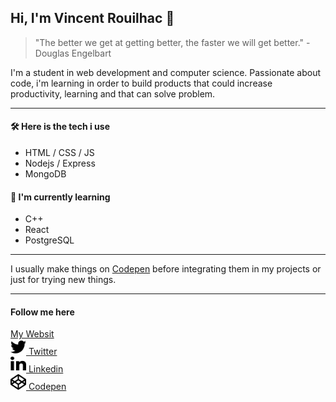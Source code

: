 <!--[![Vincent's Header](https://github.com/Vincent-Projects/Vincent-Projects/blob/main/assets/<BANNER.PNG>)](wwww.vincentrouilhac.com)
// TODO : make a banner with PS
-->

## Hi, I'm Vincent Rouilhac :slightly_smiling_face:

> "The better we get at getting better, the faster we will get better." - Douglas Engelbart

I'm a student in web development and computer science. Passionate about code, i'm learning in order to build products that could increase productivity, learning and that can solve problem.

---

#### :hammer_and_wrench: Here is the tech i use

-   HTML / CSS / JS
-   Nodejs / Express
-   MongoDB

#### :brain: I'm currently learning

-   C++
-   React
-   PostgreSQL

---

I usually make things on [Codepen](https://codepen.io/crysyrood) before integrating them in my projects or just for trying new things.

---

#### Follow me here

<a href="www.vincentrouilhac.com">My Websit</a>\
<a href="https://twitter.com/home">
<img src="https://github.com/Vincent-Projects/Vincent-Projects/blob/main/assets/icons/twitter-brands.svg" width="25" height="25"> Twitter
</a>\
<a href="https://www.linkedin.com/in/vincent-rouilhac-380b501b9/">
<img src="https://github.com/Vincent-Projects/Vincent-Projects/blob/main/assets/icons/linkedin-in-brands.svg" width="25" height="25"> Linkedin
</a>\
<a href="https://codepen.io/crysyrood">
<img src="https://github.com/Vincent-Projects/Vincent-Projects/blob/main/assets/icons/codepen-brands.svg" width="25" height="25"> Codepen
</a>

<!--
**Vincent-Projects/Vincent-Projects** is a ✨ _special_ ✨ repository because its `README.md` (this file) appears on your GitHub profile.

Here are some ideas to get you started:

- 🔭 I’m currently working on ...
- 🌱 I’m currently learning ...
- 👯 I’m looking to collaborate on ...
- 🤔 I’m looking for help with ...
- 💬 Ask me about ...
- 📫 How to reach me: ...
- 😄 Pronouns: ...
- ⚡ Fun fact: ...
-->
